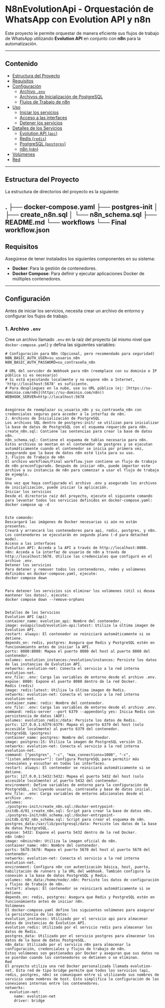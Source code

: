 # N8nEvolutionApi - Orquestación de WhatsApp con Evolution API y n8n

Este proyecto le permite orquestar de manera eficiente sus flujos de trabajo de WhatsApp utilizando **Evolution API** en conjunto con **n8n** para la automatización.

---

## Contenido

- [Estructura del Proyecto](#estructura-del-proyecto)
- [Requisitos](#requisitos)
- [Configuración](#configuración)
  - [Archivo `.env`](#1-archivo-env)
  - [Archivos de Inicialización de PostgreSQL](#2-archivos-de-inicialización-de-postgresql)
  - [Flujos de Trabajo de n8n](#3-flujos-de-trabajo-de-n8n)
- [Uso](#uso)
  - [Iniciar los servicios](#iniciar-los-servicios)
  - [Acceso a las interfaces](#acceso-a-las-interfaces)
  - [Detener los servicios](#detener-los-servicios)
- [Detalles de los Servicios](#detalles-de-los-servicios)
  - [Evolution API (`api`)](#evolution-api-api)
  - [Redis (`redis`)](#redis-redis)
  - [PostgreSQL (`postgres`)](#postgresql-postgres)
  - [n8n (`n8n`)](#n8n-n8n)
- [Volúmenes](#volúmenes)
- [Red](#red)

---

## Estructura del Proyecto

La estructura de directorios del proyecto es la siguiente:



.
├── docker-compose.yaml
├── postgres-init
│ ├── create_n8n.sql
│ └── n8n_schema.sql
├── README.md
└── workflows
└── Final workflow.json
---

## Requisitos

Asegúrese de tener instalados los siguientes componentes en su sistema:

-   **Docker**: Para la gestión de contenedores.
-   **Docker Compose**: Para definir y ejecutar aplicaciones Docker de múltiples contenedores.

---

## Configuración

Antes de iniciar los servicios, necesita crear un archivo de entorno y configurar los flujos de trabajo.

### 1. Archivo `.env`

Cree un archivo llamado `.env` en la raíz del proyecto (al mismo nivel que `docker-compose.yaml`) y defina las siguientes variables:

```dotenv
# Configuración para N8n (Opcional, pero recomendado para seguridad)
N8N_BASIC_AUTH_USER=su_usuario_n8n
N8N_BASIC_AUTH_PASSWORD=su_contraseña_n8n

# URL del servidor de Webhook para n8n (reemplace con su dominio o IP pública si es necesario)
# Si está ejecutando localmente y no expone n8n a Internet, 'http://localhost:5678' es suficiente.
# Para despliegues en la nube, use su URL pública (ej: [https://su-dominio.com/n8n](https://su-dominio.com/n8n))
WEBHOOK_SERVER=http://localhost:5678


Asegúrese de reemplazar su_usuario_n8n y su_contraseña_n8n con credenciales seguras para acceder a la interfaz de n8n.
2. Archivos de Inicialización de PostgreSQL
Los archivos SQL dentro de postgres-init/ se utilizan para inicializar la base de datos de PostgreSQL con el esquema requerido para n8n.
create_n8n.sql: Contiene las sentencias para crear la base de datos n8n.
n8n_schema.sql: Contiene el esquema de tablas necesario para n8n.
Estos archivos se montan en el contenedor de postgres y se ejecutan automáticamente cuando el contenedor se inicia por primera vez, asegurando que la base de datos n8n esté lista para su uso.
3. Flujos de Trabajo de n8n
El archivo workflows/Final workflow.json contiene un flujo de trabajo de n8n preconfigurado. Después de iniciar n8n, puede importar este archivo a su instancia de n8n para comenzar a usar el flujo de trabajo de ejemplo.
Uso
Una vez que haya configurado el archivo .env y asegurado los archivos de inicialización, puede iniciar la aplicación.
Iniciar los servicios
Desde el directorio raíz del proyecto, ejecute el siguiente comando para levantar todos los servicios definidos en docker-compose.yaml:
docker compose up -d


Este comando:
Descargará las imágenes de Docker necesarias si aún no están presentes.
Creará y arrancará los contenedores para api, redis, postgres, y n8n.
Los contenedores se ejecutarán en segundo plano (-d para detached mode).
Acceso a las interfaces
Evolution API: Acceda a la API a través de http://localhost:8080.
n8n: Acceda a la interfaz de usuario de n8n a través de http://localhost:5678. Utilice las credenciales que configuró en el archivo .env.
Detener los servicios
Para detener y remover todos los contenedores, redes y volúmenes definidos en docker-compose.yaml, ejecute:
docker compose down


Para detener los servicios sin eliminar los volúmenes (útil si desea mantener los datos), ejecute:
docker compose down --remove-orphans


Detalles de los Servicios
Evolution API (api)
container_name: evolution_api: Nombre del contenedor.
image: evoapicloud/evolution-api:latest: Utiliza la última imagen de Evolution API.
restart: always: El contenedor se reiniciará automáticamente si se detiene.
depends_on: redis, postgres: Asegura que Redis y PostgreSQL estén en funcionamiento antes de iniciar la API.
ports: 8080:8080: Mapea el puerto 8080 del host al puerto 8080 del contenedor.
volumes: evolution_instances:/evolution/instances: Persiste los datos de las instancias de Evolution API.
networks: evolution-net: Conecta el servicio a la red interna evolution-net.
env_file: .env: Carga las variables de entorno desde el archivo .env.
expose: 8080: Expone el puerto 8080 dentro de la red Docker.
Redis (redis)
image: redis:latest: Utiliza la última imagen de Redis.
networks: evolution-net: Conecta el servicio a la red interna evolution-net.
container_name: redis: Nombre del contenedor.
env_file: .env: Carga las variables de entorno desde el archivo .env.
command: redis-server --port 6379 --appendonly yes: Inicia Redis con persistencia de datos (AOF).
volumes: evolution_redis:/data: Persiste los datos de Redis.
ports: 127.0.0.1:6379:6379: Mapea el puerto 6379 del host (solo accesible localmente) al puerto 6379 del contenedor.
PostgreSQL (postgres)
container_name: postgres: Nombre del contenedor.
image: postgres:15: Utiliza la imagen de PostgreSQL versión 15.
networks: evolution-net: Conecta el servicio a la red interna evolution-net.
command: ["postgres", "-c", "max_connections=1000", "-c", "listen_addresses=*"]: Configura PostgreSQL para permitir más conexiones y escuchar en todas las interfaces.
restart: always: El contenedor se reiniciará automáticamente si se detiene.
ports: 127.0.0.1:5432:5432: Mapea el puerto 5432 del host (solo accesible localmente) al puerto 5432 del contenedor.
environment: Define variables de entorno para la configuración de PostgreSQL, incluyendo usuario, contraseña y base de datos inicial.
env_file: .env: Carga variables de entorno adicionales desde el archivo .env.
volumes:
./postgres-init/create_n8n.sql:/docker-entrypoint-initdb.d/01_create_n8n.sql: Script para crear la base de datos n8n.
./postgres-init/n8n_schema.sql:/docker-entrypoint-initdb.d/02_n8n_schema.sql: Script para crear el esquema de n8n.
postgres_data:/var/lib/postgresql/data: Persiste los datos de la base de datos PostgreSQL.
expose: 5432: Expone el puerto 5432 dentro de la red Docker.
n8n (n8n)
image: n8nio/n8n: Utiliza la imagen oficial de n8n.
container_name: n8n: Nombre del contenedor.
ports: 5678:5678: Mapea el puerto 5678 del host al puerto 5678 del contenedor.
networks: evolution-net: Conecta el servicio a la red interna evolution-net.
environment: Configura n8n con autenticación básica, host, puerto, habilitación de runners y la URL del webhook. También configura la conexión a la base de datos PostgreSQL y Redis.
volumes: n8n_data:/home/node/.n8n: Persiste los datos de configuración y flujos de trabajo de n8n.
restart: always: El contenedor se reiniciará automáticamente si se detiene.
depends_on: redis, postgres: Asegura que Redis y PostgreSQL estén en funcionamiento antes de iniciar n8n.
Volúmenes
El docker-compose.yaml define los siguientes volúmenes para asegurar la persistencia de los datos:
evolution_instances: Utilizado por el servicio api para almacenar datos de instancias de Evolution API.
evolution_redis: Utilizado por el servicio redis para almacenar los datos de Redis.
postgres_data: Utilizado por el servicio postgres para almacenar los datos de la base de datos PostgreSQL.
n8n_data: Utilizado por el servicio n8n para almacenar la configuración, credenciales y flujos de trabajo de n8n.
Estos volúmenes son gestionados por Docker y aseguran que sus datos no se pierdan cuando los contenedores se detienen o se eliminan.
Red
El proyecto utiliza una red Docker personalizada llamada evolution-net. Esta red de tipo bridge permite que todos los servicios (api, redis, postgres, n8n) se comuniquen entre sí utilizando sus nombres de servicio como nombres de host. Esto simplifica la configuración de las conexiones internas entre los contenedores.
networks:
  evolution-net:
    name: evolution-net
    driver: bridge
